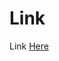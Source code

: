# Link
Link [Here](https://www.canva.com/design/DAGipSezYEQ/fucy8PcOYTUt6a3HtZrviw/edit?fbclid=IwZXh0bgNhZW0CMTEAAR1Z27LTznOOlRaEfQbTzDeZA_tH1w3AujdBQOL1VqIE8n9-_0pzC8hcX-Y_aem_rWiGxkejxNDE5I-qUsXazw)
